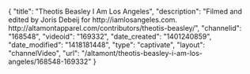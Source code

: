 {
    "title": "Theotis Beasley I Am Los Angeles",
    "description": "Filmed and edited by Joris Debeij for http:\/\/iamlosangeles.com. http:\/\/altamontapparel.com\/contributors\/theotis-beasley\/",
    "channelid": "168548",
    "videoid": "169332",
    "date_created": "1401240859",
    "date_modified": "1418181448",
    "type": "captivate",
    "layout": "channelVideo",
    "url": "\/altamont\/theotis-beasley-i-am-los-angeles\/168548-169332"
}